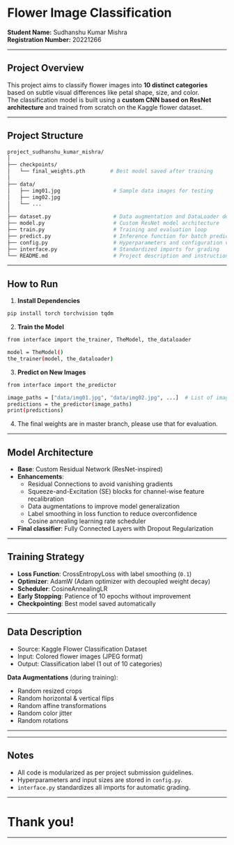 
# Flower Image Classification  
**Student Name:** Sudhanshu Kumar Mishra  
**Registration Number:** 20221266  

---

##  Project Overview

This project aims to classify flower images into **10 distinct categories** based on subtle visual differences like petal shape, size, and color.  
The classification model is built using a **custom CNN based on ResNet architecture** and trained from scratch on the Kaggle flower dataset.

---

##  Project Structure

```bash
project_sudhanshu_kumar_mishra/
│
├── checkpoints/
│   └── final_weights.pth        # Best model saved after training
│
├── data/
│   ├── img01.jpg                 # Sample data images for testing
│   ├── img02.jpg
│   └── ...
│
├── dataset.py                    # Data augmentation and DataLoader definitions
├── model.py                      # Custom ResNet model architecture
├── train.py                      # Training and evaluation loop
├── predict.py                    # Inference function for batch prediction
├── config.py                     # Hyperparameters and configuration variables
├── interface.py                  # Standardized imports for grading
└── README.md                     # Project description and instructions
```

---

##  How to Run

1. **Install Dependencies**

```bash
pip install torch torchvision tqdm
```

2. **Train the Model**

```bash
from interface import the_trainer, TheModel, the_dataloader

model = TheModel()
the_trainer(model, the_dataloader)
```

3. **Predict on New Images**

```bash
from interface import the_predictor

image_paths = ["data/img01.jpg", "data/img02.jpg", ...]  # List of image file paths
predictions = the_predictor(image_paths)
print(predictions)
```
4. The final weights are in master branch, please use that for evaluation.
---

##  Model Architecture

- **Base**: Custom Residual Network (ResNet-inspired)
- **Enhancements**:
  - Residual Connections to avoid vanishing gradients
  - Squeeze-and-Excitation (SE) blocks for channel-wise feature recalibration
  - Data augmentations to improve model generalization
  - Label smoothing in loss function to reduce overconfidence
  - Cosine annealing learning rate scheduler
- **Final classifier**: Fully Connected Layers with Dropout Regularization

---

## Training Strategy

- **Loss Function**: CrossEntropyLoss with label smoothing (`0.1`)
- **Optimizer**: AdamW (Adam optimizer with decoupled weight decay)
- **Scheduler**: CosineAnnealingLR
- **Early Stopping**: Patience of 10 epochs without improvement
- **Checkpointing**: Best model saved automatically

---

## Data Description

- Source: Kaggle Flower Classification Dataset  
- Input: Colored flower images (JPEG format)  
- Output: Classification label (1 out of 10 categories)

**Data Augmentations** (during training):
- Random resized crops
- Random horizontal & vertical flips
- Random affine transformations
- Random color jitter
- Random rotations

---

---

## Notes

- All code is modularized as per project submission guidelines.
- Hyperparameters and input sizes are stored in `config.py`.
- `interface.py` standardizes all imports for automatic grading.

---



#  Thank you! 

---
